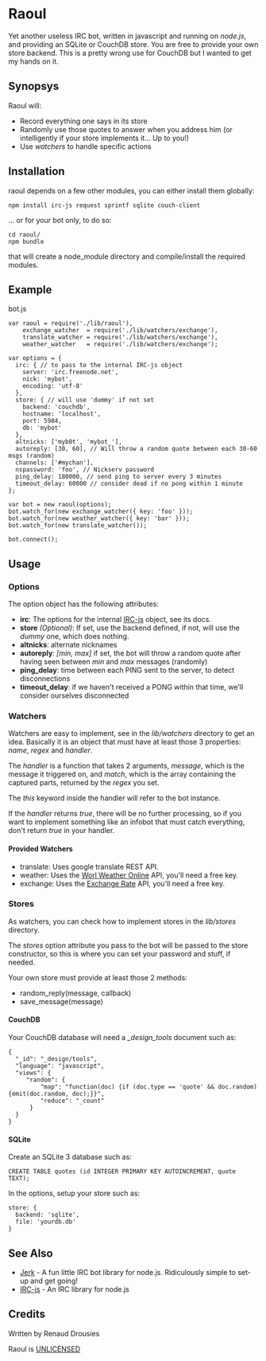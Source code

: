 # Raoul

Yet another useless IRC bot, written in javascript and running on *node.js*, and providing an SQLite or CouchDB store.
You are free to provide your own store backend. This is a pretty wrong use for CouchDB but I wanted to get my hands on it.

## Synopsys

Raoul will:

* Record everything one says in its store
* Randomly use those quotes to answer when you address him (or intelligently if your store implements it... Up to you!)
* Use *watchers* to handle specific actions

## Installation

raoul depends on a few other modules, you can either install them globally:

    npm install irc-js request sprintf sqlite couch-client

... or for your bot only, to do so:

    cd raoul/
    npm bundle

that will create a node_module directory and compile/install the required modules.

## Example

bot.js

    var raoul = require('./lib/raoul'),
        exchange_watcher  = require('./lib/watchers/exchange'),
        translate_watcher = require('./lib/watchers/exchange'),
        weather_watcher   = require('./lib/watchers/exchange');

    var options = {
      irc: { // to pass to the internal IRC-js object
        server: 'irc.freenode.net',
        nick: 'mybot',
        encoding: 'utf-8'
      },
      store: { // will use 'dummy' if not set
        backend: 'couchdb',
        hostname: 'localhost',
        port: 5984,
        db: 'mybot'
      },
      altnicks: ['myb0t', 'mybot_'],
      autoreply: [30, 60], // Will throw a random quote between each 30-60 msgs (random)
      channels: ['#mychan'],
      nspassword: 'foo', // Nickserv password
      ping_delay: 180000, // send ping to server every 3 minutes
      timeout_delay: 60000 // consider dead if no pong within 1 minute
    };

    var bot = new raoul(options);
    bot.watch_for(new exchange_watcher({ key: 'foo' }));
    bot.watch_for(new weather_watcher({ key: 'bar' }));
    bot.watch_for(new translate_watcher());

    bot.connect();

## Usage

### Options

The option object has the following attributes:

* **irc**: The options for the internal [IRC-js](https://github.com/gf3/IRC-js) object, see its docs.
* **store** *(Optional)*: If set, use the backend defined, if not, will use the *dummy* one, which does nothing.
* **altnicks**: alternate nicknames
* **autoreply**: *[min, max]* if set, the bot will throw a random quote after having seen between *min* and *max* messages (randomly)
* **ping_delay**: time between each PING sent to the server, to detect disconnections
* **timeout_delay**: if we haven't received a PONG within that time, we'll consider ourselves disconnected

### Watchers

Watchers are easy to implement, see in the *lib/watchers* directory to get an idea.
Basically it is an object that must have at least those 3 properties: *name*, *regex* and *handler*.

The *handler* is a function that takes 2 arguments, *message*, which is the message it triggered on, and *match*, which is the array containing the captured parts, returned by the *regex* you set. 

The *this* keyword inside the handler will refer to the bot instance.

If the *handler* returns *true*, there will be no further processing, so if you want to implement something like an infobot that must catch everything, don't return *true* in your handler.

#### Provided Watchers

* translate: Uses google translate REST API.
* weather: Uses the [Worl Weather Online](http://www.worldweatheronline.com) API, you'll need a free key.
* exchange: Uses the [Exchange Rate](http://www.exchangerate-api.com/) API, you'll need a free key.

### Stores

As watchers, you can check how to implement stores in the *lib/stores* directory.

The *stores* option attribute you pass to the bot will be passed to the store constructor, so this is where you can set your password and stuff, if needed.

Your own store must provide at least those 2 methods:

* random_reply(message, callback)
* save_message(message)

#### CouchDB

Your CouchDB database will need a *_design_tools* document such as:

    {
      "_id": "_design/tools",
      "language": "javascript",
      "views": {
         "random": {
             "map": "function(doc) {if (doc.type == 'quote' && doc.random) {emit(doc.random, doc);}}",
             "reduce": "_count"
          }
      }
    }

#### SQLite

Create an SQLite 3 database such as:

    CREATE TABLE quotes (id INTEGER PRIMARY KEY AUTOINCREMENT, quote TEXT);

In the options, setup your store such as:

    store: {
      backend: 'sqlite',
      file: 'yourdb.db'
    }


## See Also

* [Jerk](https://github.com/gf3/Jerk) - A fun little IRC bot library for node.js. Ridiculously simple to set-up and get going!
* [IRC-js](https://github.com/gf3/IRC-js) - An IRC library for node.js

## Credits

Written by Renaud Drousies

Raoul is [UNLICENSED](http://unlicense.org)
